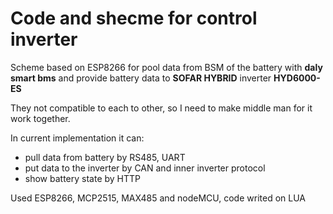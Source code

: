 # Code and shecme for control inverter
Scheme based on ESP8266 for pool data from BSM of the battery with **daly smart bms**
and provide battery data to **SOFAR HYBRID** inverter **HYD6000-ES**

They not compatible to each to other, so I need to make middle man for it work together.

In current implementation it can:

  * pull data from battery by RS485, UART
  * put data to the inverter by CAN and inner inverter protocol
  * show battery state by HTTP

Used ESP8266, MCP2515, MAX485 and nodeMCU, code writed on LUA